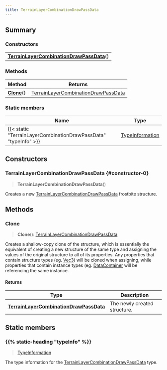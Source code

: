 ```yaml
---
title: TerrainLayerCombinationDrawPassData
---
```



## Summary
### Constructors
| |
| ----------- |
| **[TerrainLayerCombinationDrawPassData](#constructor-0)**() |

### Methods
| Method | Returns |
| ------ | ---- |
| **[Clone](#clone)**() | [TerrainLayerCombinationDrawPassData](/vext/ref/fb/terrainlayercombinationdrawpassdata) |

### Static members
| Name | Type |
| ---- | ---- |
| {{< static "TerrainLayerCombinationDrawPassData" "typeInfo" >}} | [TypeInformation](/vext/ref/shared/class/typeinformation) |

## Constructors
### TerrainLayerCombinationDrawPassData {#constructor-0}
> **TerrainLayerCombinationDrawPassData**()

Creates a new [TerrainLayerCombinationDrawPassData](/vext/ref/fb/terrainlayercombinationdrawpassdata) frostbite structure.

## Methods
### Clone
> **Clone**(): [TerrainLayerCombinationDrawPassData](/vext/ref/fb/terrainlayercombinationdrawpassdata)

Creates a shallow-copy clone of the structure, which is essentially the equivalent of creating a new structure of the same type and assigning the values of the original structure to all of its properties. Any properties that contain structure types (eg. [Vec3](/vext/ref/shared/class/vec3)) will be cloned when assigning, while properties that contain instance types (eg. [DataContainer](/vext/ref/shared/class/datacontainer) will be referencing the same instance.

#### Returns
| Type | Description |
| ---- | ----------- |
| **[TerrainLayerCombinationDrawPassData](/vext/ref/fb/terrainlayercombinationdrawpassdata)** | The newly created structure. |

## Static members
### {{% static-heading "typeInfo" %}}
> [TypeInformation](/vext/ref/shared/class/typeinformation)

The type information for the [TerrainLayerCombinationDrawPassData](/vext/ref/fb/terrainlayercombinationdrawpassdata) type.


